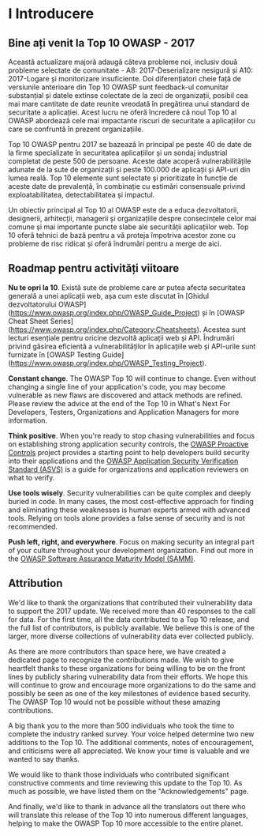 # I Introducere

## Bine ați venit la Top 10 OWASP - 2017

Această actualizare majoră adaugă câteva probleme noi, inclusiv două probleme selectate de comunitate - A8: 2017-Deserializare nesigură și A10: 2017-Logare și monitorizare insuficiente. Doi diferențiatori cheie față de versiunile anterioare din Top 10 OWASP sunt feedback-ul comunitar substanțial și datele extinse colectate de la zeci de organizații, posibil cea mai mare cantitate de date reunite vreodată în pregătirea unui standard de securitate a aplicației. Acest lucru ne oferă încredere că noul Top 10 al OWASP abordează cele mai impactante riscuri de securitate a aplicațiilor cu care se confruntă în prezent organizațiile.

Top 10 OWASP pentru 2017 se bazează în principal pe peste 40 de date de la firme specializate în securitatea aplicațiilor și un sondaj industrial completat de peste 500 de persoane. Aceste date acoperă vulnerabilitățile adunate de la sute de organizații și peste 100.000 de aplicații și API-uri din lumea reală. Top 10 elemente sunt selectate și prioritizate în funcție de aceste date de prevalență, în combinație cu estimări consensuale privind exploatabilitatea, detectabilitatea și impactul.

Un obiectiv principal al Top 10 al OWASP este de a educa dezvoltatorii, designerii, arhitecții, managerii și organizațiile despre consecințele celor mai comune și mai importante puncte slabe ale securității aplicațiilor web. Top 10 oferă tehnici de bază pentru a vă proteja împotriva acestor zone cu probleme de risc ridicat și oferă îndrumări pentru a merge de aici.

## Roadmap pentru activități viitoare

**Nu te opri la 10**. Există sute de probleme care ar putea afecta securitatea generală a unei aplicații web, așa cum este discutat în [Ghidul dezvoltatorului OWASP] (https://www.owasp.org/index.php/OWASP_Guide_Project) și în [OWASP Cheat Sheet Series] (https://www.owasp.org/index.php/Category:Cheatsheets). Acestea sunt lecturi esențiale pentru oricine dezvoltă aplicații web și API. Îndrumări privind găsirea eficientă a vulnerabilităților în aplicațiile web și API-urile sunt furnizate în [OWASP Testing Guide] (https://www.owasp.org/index.php/OWASP_Testing_Project). 

**Constant change**. The OWASP Top 10 will continue to change. Even without changing a single line of your application's code, you may become vulnerable as new flaws are discovered and attack methods are refined. Please review the advice at the end of the Top 10 in What's Next For Developers, Testers, Organizations and Application Managers for more information.

**Think positive**. When you're ready to stop chasing vulnerabilities and focus on establishing strong application security controls, the [OWASP Proactive Controls](https://www.owasp.org/index.php/OWASP_Proactive_Controls) project provides a starting point to help developers build security into their applications and the [OWASP Application Security Verification Standard (ASVS)](https://www.owasp.org/index.php/ASVS) is a guide for organizations and application reviewers on what to verify.

**Use tools wisely**. Security vulnerabilities can be quite complex and deeply buried in code. In many cases, the most cost-effective approach for finding and eliminating these weaknesses is human experts armed with advanced tools. Relying on tools alone provides a false sense of security and is not recommended.

**Push left, right, and everywhere**. Focus on making security an integral part of your culture throughout your development organization. Find out more in the [OWASP Software Assurance Maturity Model (SAMM)](https://www.owasp.org/index.php/OWASP_SAMM_Project).

## Attribution

We'd like to thank the organizations that contributed their vulnerability data to support the 2017 update. We received more than 40 responses to the call for data. For the first time, all the data contributed to a Top 10 release, and the full list of contributors, is publicly available. We believe this is one of the larger, more diverse collections of vulnerability data ever collected publicly.

As there are more contributors than space here, we have created a dedicated page to recognize the contributions made. We wish to give heartfelt thanks to these organizations for being willing to be on the front lines by publicly sharing vulnerability data from their efforts. We hope this will continue to grow and encourage more organizations to do the same and possibly be seen as one of the key milestones of evidence based security. The OWASP Top 10 would not be possible without these amazing contributions. 

A big thank you to the more than 500 individuals who took the time to complete the industry ranked survey. Your voice helped determine two new additions to the Top 10. The additional comments, notes of encouragement, and criticisms were all appreciated. We know your time is valuable and we wanted to say thanks.

We would like to thank those individuals who contributed significant constructive comments and time reviewing this update to the Top 10. As much as possible, we have listed them on the "Acknowledgements" page.

And finally, we'd like to thank in advance all the translators out there who will translate this release of the Top 10 into numerous different languages, helping to make the OWASP Top 10 more accessible to the entire planet.
